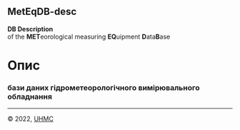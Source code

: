 ## MetEqDB-desc
**DB Description**  
of the **MET**eorological measuring **EQ**uipment **D**ata**B**ase


# Опис
### бази даних гідрометеорологічного вимірювального обладнання

---
&copy; 2022, [UHMC](https://meteo.gov.ua/)
